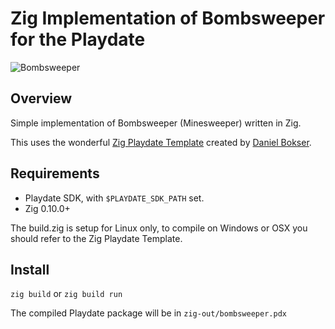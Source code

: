 # Zig Implementation of Bombsweeper for the Playdate

![Bombsweeper](img/bombsweeper.png)

## Overview

Simple implementation of Bombsweeper (Minesweeper) written in Zig.

This uses the wonderful [Zig Playdate Template](https://github.com/DanB91/Zig-Playdate-Template)
created by [Daniel Bokser](https://twitter.com/dbokser91).

## Requirements

* Playdate SDK, with `$PLAYDATE_SDK_PATH` set.
* Zig 0.10.0+

The build.zig is setup for Linux only, to compile on Windows or OSX you should refer to the Zig Playdate Template.

## Install
`zig build`
or
`zig build run`

The compiled Playdate package will be in `zig-out/bombsweeper.pdx`

